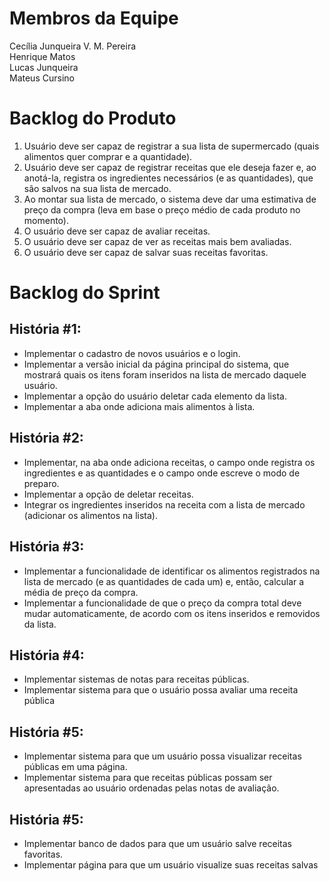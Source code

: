 # Membros da Equipe
Cecília Junqueira V. M. Pereira <br />
Henrique Matos <br />
Lucas Junqueira <br />
Mateus Cursino <br />

# Backlog do Produto
1. Usuário deve ser capaz de registrar a sua lista de supermercado (quais alimentos quer comprar e a quantidade).
2. Usuário deve ser capaz de registrar receitas que ele deseja fazer e, ao anotá-la, registra os ingredientes necessários (e as quantidades), que são salvos na sua lista de mercado.
3. Ao montar sua lista de mercado, o sistema deve dar uma estimativa de preço da compra (leva em base o preço médio de cada produto no momento).
4. O usuário deve ser capaz de avaliar receitas.
5. O usuário deve ser capaz de ver as receitas mais bem avaliadas.
6. O usuário deve ser capaz de salvar suas receitas favoritas.


# Backlog do Sprint
## História #1:
  * Implementar o cadastro de novos usuários e o login.
  * Implementar a versão inicial da página principal do sistema, que mostrará quais os itens foram inseridos na lista de mercado daquele usuário.
  * Implementar a opção do usuário deletar cada elemento da lista.
  * Implementar a aba onde adiciona mais alimentos à lista.

## História #2:
  * Implementar, na aba onde adiciona receitas, o campo onde registra os ingredientes e as quantidades e o campo onde escreve o modo de preparo.
  * Implementar a opção de deletar receitas.
  * Integrar os ingredientes inseridos na receita com a lista de mercado (adicionar os alimentos na lista).

## História #3:
  * Implementar a funcionalidade de identificar os alimentos registrados na lista de mercado (e as quantidades de cada um) e, então, calcular a média de preço da compra.
  * Implementar a funcionalidade de que o preço da compra total deve mudar automaticamente, de acordo com os itens inseridos e removidos da lista.

## História #4:
  * Implementar sistemas de notas para receitas públicas.
  * Implementar sistema para que o usuário possa avaliar uma receita pública

## História #5:
  * Implementar sistema para que um usuário possa visualizar receitas públicas em uma página.
  * Implementar sistema para que receitas públicas possam ser apresentadas ao usuário ordenadas pelas notas de avaliação.

## História #5:
  * Implementar banco de dados para que um usuário salve receitas favoritas.
  * Implementar página para que um usuário visualize suas receitas salvas
